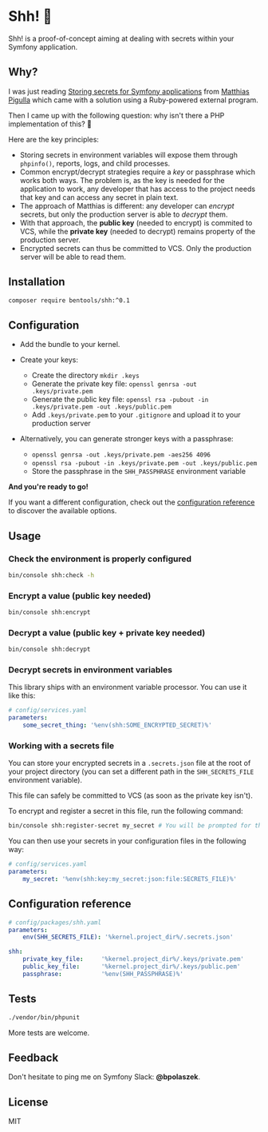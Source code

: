# Shh! 🤫

Shh! is a proof-of-concept aiming at dealing with secrets within your Symfony application.

## Why?

I was just reading [Storing secrets for Symfony applications](https://www.webfactory.de/blog/storing-secrets-for-symfony-applications) from [Matthias Pigulla](https://github.com/mpdude) which came with a solution using a Ruby-powered external program.

Then I came up with the following question: why isn't there a PHP implementation of this? 🤔

Here are the key principles:

* Storing secrets in environment variables will expose them through `phpinfo()`, reports, logs, and child processes.
* Common encrypt/decrypt strategies require a _key_ or passphrase which works both ways. The problem is, as the key is needed for the application to work, any developer that has access to the project needs that key and can access any secret in plain text.
* The approach of Matthias is different: any developer can _encrypt_ secrets, but only the production server is able to _decrypt_ them.
* With that approach, the **public key** (needed to encrypt) is commited to VCS, while the **private key** (needed to decrypt) remains property of the production server.
* Encrypted secrets can thus be committed to VCS. Only the production server will be able to read them.

## Installation

```bash
composer require bentools/shh:^0.1
```

## Configuration

* Add the bundle to your kernel. 
* Create your keys:
    * Create the directory `mkdir .keys`
    * Generate the private key file: `openssl genrsa -out .keys/private.pem` 
    * Generate the public key file: `openssl rsa -pubout -in .keys/private.pem -out .keys/public.pem` 
    * Add `.keys/private.pem` to your `.gitignore` and upload it to your production server

* Alternatively, you can generate stronger keys with a passphrase:
    * `openssl genrsa -out .keys/private.pem -aes256 4096` 
    * `openssl rsa -pubout -in .keys/private.pem -out .keys/public.pem` 
    * Store the passphrase in the `SHH_PASSPHRASE` environment variable

**And you're ready to go!** 

If you want a different configuration, check out the [configuration reference](#configuration-reference) to discover the available options.

## Usage

### Check the environment is properly configured

```bash
bin/console shh:check -h
```

### Encrypt a value (public key needed)

```bash
bin/console shh:encrypt
```

### Decrypt a value (public key + private key needed)

```bash
bin/console shh:decrypt
```

### Decrypt secrets in environment variables

This library ships with an environment variable processor. You can use it like this:

```yaml
# config/services.yaml
parameters:
    some_secret_thing: '%env(shh:SOME_ENCRYPTED_SECRET)%'

```

### Working with a secrets file

You can store your encrypted secrets in a `.secrets.json` file at the root of your project directory (you can set a different path in the `SHH_SECRETS_FILE` environment variable).

This file can safely be committed to VCS (as soon as the private key isn't).

To encrypt and register a secret in this file, run the following command:

```bash
bin/console shh:register-secret my_secret # You will be prompted for the value of "my_secret"
```

You can then use your secrets in your configuration files in the following way:

```yaml
# config/services.yaml
parameters:
    my_secret: '%env(shh:key:my_secret:json:file:SECRETS_FILE)%'

```

## Configuration reference

```yaml
# config/packages/shh.yaml
parameters:
    env(SHH_SECRETS_FILE): '%kernel.project_dir%/.secrets.json'

shh:
    private_key_file:     '%kernel.project_dir%/.keys/private.pem'
    public_key_file:      '%kernel.project_dir%/.keys/public.pem'
    passphrase:           '%env(SHH_PASSPHRASE)%'
```

## Tests

```bash
./vendor/bin/phpunit
```

More tests are welcome.

## Feedback

Don't hesitate to ping me on Symfony Slack: **@bpolaszek**.

## License

MIT
